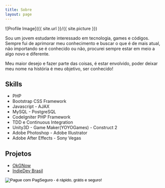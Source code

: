 ```yaml
---
title: Sobre
layout: page
---
```

<script async src="//pagead2.googlesyndication.com/pagead/js/adsbygoogle.js"></script>
<!-- Final_texto_okgnow -->
<ins class="adsbygoogle"
     style="display:block"
     data-ad-client="ca-pub-7837358846130941"
     data-ad-slot="9265933715"
     data-ad-format="auto"></ins>
<script>
(adsbygoogle = window.adsbygoogle || []).push({});
</script>

![Profile Image]({{ site.url }}/{{ site.picture }})

<p>Sou um jovem estudante interessado em tecnologia, games e códigos. Sempre fui de aprimorar meu conhecimento e buscar o que é de mais atual, não importando se é conhecido ou não, procurei sempre estar em meio a algo novo e diferente.</p>

<p>Meu maior desejo e fazer parte das coisas, é estar envolvido, poder deixar meu nome na história é meu objetivo, ser conhecido!</p>

<h2>Skills</h2>

<ul class="skill-list">
	<li>PHP</li>
    <li>Bootstrap CSS Framework</li>
	<li>Javascript - AJAX</li>
	<li>MySQL - PostgreSQL</li>
	<li>CodeIgniter PHP Framework</li>
	<li>TDD e Continuous Integration</li>
	<li>Unity3D - Game Maker(YOYOGames) - Construct 2</li>
	<li>Adobe Photoshop - Adobe Illustrator</li>
	<li>Adobe After Effects - Sony Vegas</li>
</ul>

<h2>Projetos</h2>

<ul>
	<li><a href="http://okgnow.com.br/">OkGNow</a></li>
	<li><a href="https://github.com/Rychillie/IndieDevBrasil.github.io">IndieDev Brasil</a></li>
</ul>


<!-- INICIO FORMULARIO BOTAO PAGSEGURO -->
<form action="https://pagseguro.uol.com.br/checkout/v2/donation.html" method="post">
<!-- NÃO EDITE OS COMANDOS DAS LINHAS ABAIXO -->
<input type="hidden" name="currency" value="BRL" />
<input type="hidden" name="receiverEmail" value="rychillie@hotmail.com" />
<input type="hidden" name="iot" value="button" />
<input type="image" src="https://stc.pagseguro.uol.com.br/public/img/botoes/doacoes/209x48-doar-roxo-assina.gif" name="submit" alt="Pague com PagSeguro - é rápido, grátis e seguro!" />
</form>
<!-- FINAL FORMULARIO BOTAO PAGSEGURO -->
